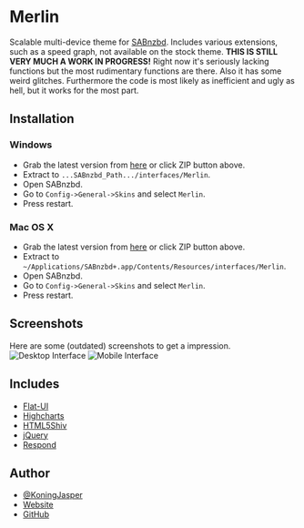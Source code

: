 Merlin
======

Scalable multi-device theme for [SABnzbd](http://sabnzbd.org/). Includes various extensions, such as a speed graph, not available on the stock theme.
**THIS IS STILL VERY MUCH A WORK IN PROGRESS!** Right now it's seriously lacking functions but the most rudimentary functions are there. Also it has some weird glitches. Furthermore the code is most likely as inefficient and ugly as hell, but it works for the most part.

Installation
------------
### Windows ###
* Grab the latest version from [here](https://github.com/sloth-o-naut/merlin/archive/master.zip) or click ZIP button above.
* Extract to `...SABnzbd_Path.../interfaces/Merlin`.
* Open SABnzbd.
* Go to `Config->General->Skins` and select `Merlin`.
* Press restart.

### Mac OS X ###
* Grab the latest version from [here](https://github.com/sloth-o-naut/merlin/archive/master.zip) or click ZIP button above.
* Extract to `~/Applications/SABnzbd+.app/Contents/Resources/interfaces/Merlin`.
* Open SABnzbd.
* Go to `Config->General->Skins` and select `Merlin`.
* Press restart.

Screenshots
-----------
Here are some (outdated) screenshots to get a impression.
![Desktop Interface](http://d.pr/i/vCvJ+)
![Mobile Interface]()

Includes
--------
* [Flat-UI](http://designmodo.github.io/Flat-UI/)
* [Highcharts](http://www.highcharts.com/)
* [HTML5Shiv](https://github.com/aFarkas/html5shiv)
* [jQuery](https://jquery.com/)
* [Respond](https://github.com/scottjehl/Respond)

Author
------
+ [@KoningJasper](https://twitter.com/koningjasper)
+ [Website](http://sloth-o-naut.com)
+ [GitHub](https://github.com/sloth-o-naut/)